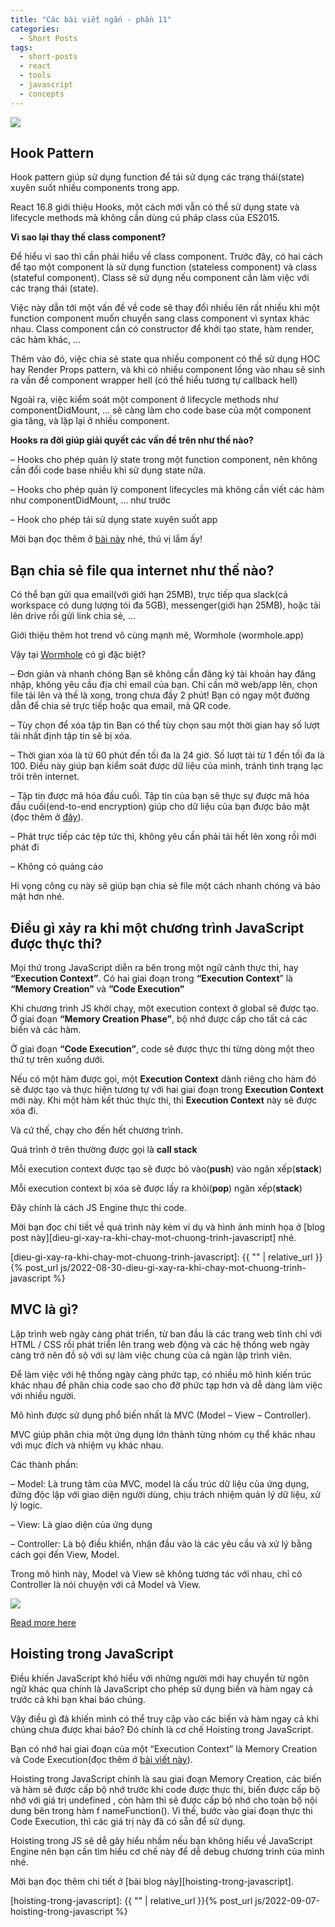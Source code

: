 ```yaml
---
title: "Các bài viết ngắn - phần 11"
categories:
  - Short Posts
tags:
  - short-posts
  - react
  - tools
  - javascript
  - concepts
---
```

![](/assets/images/2022/09/2022-09-08-cac-bai-viet-ngan-phan-11-cover.webp)
## Hook Pattern

Hook pattern giúp sử dụng function để tái sử dụng các trạng thái(state) xuyên suốt nhiều components trong app.

React 16.8 giới thiệu Hooks, một cách mới vẫn có thể sử dụng state và lifecycle methods mà không cần dùng cú pháp class của ES2015.

**Vì sao lại thay thế class component?**

Để hiểu vì sao thì cần phải hiểu về class component. Trước đây, có hai cách để tạo một component là sử dụng function (stateless component) và class (stateful component). Class sẽ sử dụng nếu component cần làm việc với các trạng thái (state).

Việc này dẫn tới một vấn đề về code sẽ thay đổi nhiều lên rất nhiều khi một function component muốn chuyển sang class component vì syntax khác nhau. Class component cần có constructor để khởi tạo state, hàm render, các hàm khác, …

Thêm vào đó, việc chia sẻ state qua nhiều component có thể sử dụng HOC hay Render Props pattern, và khi có nhiều component lồng vào nhau sẽ sinh ra vấn đề component wrapper hell (có thể hiểu tương tự callback hell)

Ngoài ra, việc kiểm soát một component ở lifecycle methods như componentDidMount, … sẽ càng làm cho code base của một component gia tăng, và lặp lại ở nhiều component.

**Hooks ra đời giúp giải quyết các vấn đề trên như thế nào?**

– Hooks cho phép quản lý state trong một function component, nên không cần đổi code base nhiều khi sử dụng state nữa.

– Hooks cho phép quản lý component lifecycles mà không cần viết các hàm như componentDidMount, … như trước

– Hook cho phép tái sử dụng state xuyên suốt app

Mời bạn đọc thêm ở [bài này](https://www.patterns.dev/posts/hooks-pattern/) nhé, thú vị lắm ấy!


## Bạn chia sẻ file qua internet như thế nào?

Có thể bạn gửi qua email(với giới hạn 25MB), trực tiếp qua slack(cả workspace có dung lượng tói đa 5GB), messenger(giới hạn 25MB), hoặc tải lên drive rồi gửi link chia sẻ, …

Giới thiệu thêm hot trend vô cùng mạnh mẽ, Wormhole (wormhole.app)

Vậy tại [Wormhole](https://wormhole.app/) có gì đặc biệt?

– Đơn giản và nhanh chóng Bạn sẽ không cần đăng ký tài khoản hay đăng nhập, không yêu cầu địa chỉ email của bạn. Chỉ cần mở web/app lên, chọn file tải lên và thế là xong, trong chưa đầy 2 phút! Bạn có ngay một đường dẫn để chia sẻ trực tiếp hoặc qua email, mã QR code.

– Tùy chọn để xóa tập tin Bạn có thể tùy chọn sau một thời gian hay số lượt tải nhất định tập tin sẽ bị xóa.

– Thời gian xóa là từ 60 phút đến tối đa là 24 giờ. Số lượt tải từ 1 đến tối đa là 100. Điều này giúp bạn kiểm soát được dữ liệu của mình, tránh tình trạng lạc trôi trên internet.

– Tập tin được mã hóa đầu cuối. Tập tin của bạn sẽ thực sự được mã hóa đầu cuối(end-to-end encryption) giúp cho dữ liệu của bạn được bảo mật (đọc thêm ở [đây](https://wormhole.app/about)).

– Phát trực tiếp các tệp tức thì, không yêu cần phải tải hết lên xong rồi mới phát đi

– Không có quảng cáo

Hi vọng công cụ này sẽ giúp bạn chia sẻ file một cách nhanh chóng và bảo mật hơn nhé.

## Điều gì xảy ra khi một chương trình JavaScript được thực thi?

Mọi thứ trong JavaScript diễn ra bên trong một ngữ cảnh thực thi, hay **“Execution Context”**. Có hai giai đoạn trong **“Execution Context**” là **“Memory Creation”** và **”Code Execution"**

Khi chương trình JS khởi chạy, một execution context ở global sẽ được tạo. Ở giai đoạn **“Memory Creation Phase”**, bộ nhớ được cấp cho tất cả các biến và các hàm.

Ở giai đoạn **“Code Execution”**, code sẽ được thực thi từng dòng một theo thứ tự trên xuống dưới.

Nếu có một hàm được gọi, một **Execution Context** dành riêng cho hàm đó sẽ được tạo và thực hiện tương tự với hai giai đoạn trong **Execution Context** mới này. Khi một hàm kết thúc thực thi, thì **Execution Context** này sẽ được xóa đi.

Và cứ thế, chạy cho đến hết chương trình.

Quá trình ở trên thường được gọi là **call stack**

Mỗi execution context được tạo sẽ được bỏ vào(**push**) vào ngăn xếp(**stack**)

Mỗi execution context bị xóa sẽ được lấy ra khỏi(**pop**) ngăn xếp(**stack**)

Đây chính là cách JS Engine thực thi code.

Mời bạn đọc chi tiết về quá trình này kèm ví dụ và hình ảnh minh họa ở [blog post này][dieu-gi-xay-ra-khi-chay-mot-chuong-trinh-javascript] nhé.

[dieu-gi-xay-ra-khi-chay-mot-chuong-trinh-javascript]: {{ "" | relative_url }}{% post_url js/2022-08-30-dieu-gi-xay-ra-khi-chay-mot-chuong-trinh-javascript %}

## MVC là gì?

Lập trình web ngày càng phát triển, từ ban đầu là các trang web tĩnh chỉ với HTML / CSS rồi phát triển lên trang web động và các hệ thống web ngày càng trở nên đồ sộ với sự làm việc chung của cả ngàn lập trình viên.

Để làm việc với hệ thống ngày càng phức tạp, có nhiều mô hình kiến trúc khác nhau để phân chia code sao cho đỡ phức tạp hơn và dễ dàng làm việc với nhiều người.

Mô hình được sử dụng phổ biến nhất là MVC (Model – View – Controller).

MVC giúp phân chia một ứng dụng lớn thành từng nhóm cụ thể khác nhau với mục đích và nhiệm vụ khác nhau.

Các thành phần:

– Model: Là trung tâm của MVC, model là cấu trúc dữ liệu của ứng dụng, đứng độc lập với giao diện người dùng, chịu trách nhiệm quản lý dữ liệu, xử lý logic.

– View: Là giao diện của ứng dụng

– Controller: Là bộ điều khiển, nhận đầu vào là các yêu cầu và xử lý bằng cách gọi đến View, Model.

Trong mô hình này, Model và View sẽ không tương tác với nhau, chỉ có Controller là nói chuyện với cả Model và View.

![](/assets/images/2022/09/2022-09-08-cac-bai-viet-ngan-phan-11-1.webp)

[Read more here](https://en.wikipedia.org/wiki/Model%E2%80%93view%E2%80%93controller)

## Hoisting trong JavaScript

Điều khiến JavaScript khó hiểu với những người mới hay chuyển từ ngôn ngữ khác qua chính là JavaScript cho phép sử dụng biến và hàm ngay cả trước cả khi bạn khai báo chúng.

Vậy điều gì đã khiến mình có thể truy cập vào các biến và hàm ngay cả khi chúng chưa được khai báo? Đó chính là cơ chế Hoisting trong JavaScript.

Bạn có nhớ hai giai đoạn của một “Execution Context” là Memory Creation và Code Execution(đọc thêm ở [bài viết này](https://beautyoncode.com/dieu-gi-xay-ra-khi-chay-mot-chuong-trinh-javascript/)).

Hoisting trong JavaScript chính là sau giai đoạn Memory Creation, các biến và hàm sẽ được cấp bộ nhớ trước khi code được thực thi, biến được cấp bộ nhớ với giá trị undefined , còn hàm thì sẽ được cấp bộ nhớ cho toàn bộ nội dung bên trong hàm f nameFunction(). Vì thế, bước vào giai đoạn thực thi Code Execution, thì các giá trị này đã có sẵn để sử dụng.

Hoisting trong JS sẽ dễ gây hiểu nhầm nếu bạn không hiểu về JavaScript Engine nên bạn cần tìm hiểu cơ chế này để dễ debug chương trình của mình nhé.

Mời bạn đọc thêm chi tiết ở [bài blog này][hoisting-trong-javascript].

[hoisting-trong-javascript]: {{ "" | relative_url }}{% post_url js/2022-09-07-hoisting-trong-javascript %}